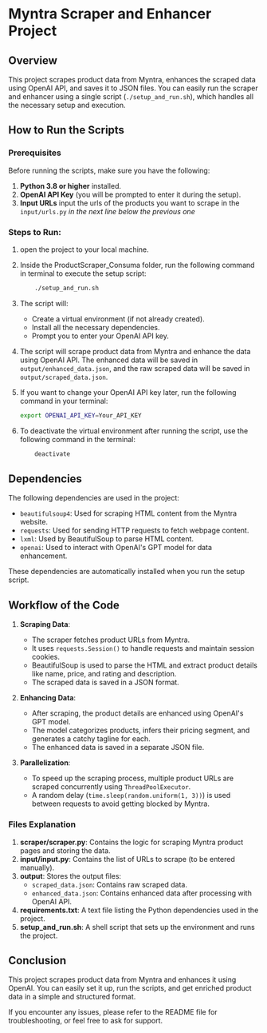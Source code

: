 # Myntra Scraper and Enhancer Project

## Overview

This project scrapes product data from Myntra, enhances the scraped data using OpenAI API, and saves it to JSON files. You can easily run the scraper and enhancer using a single script (`./setup_and_run.sh`), which handles all the necessary setup and execution.

## How to Run the Scripts

### Prerequisites
Before running the scripts, make sure you have the following:

1. **Python 3.8 or higher** installed.
2. **OpenAI API Key** (you will be prompted to enter it during the setup).
3. **Input URLs** input the urls of the products you want to scrape in the `input/urls.py` *in the next line below the previous one*

### Steps to Run:

1. open the project to your local machine.
2. Inside the ProductScraper_Consuma folder, run the following command in terminal to execute the setup script:

    ```bash
        ./setup_and_run.sh
    ```

3. The script will:
    - Create a virtual environment (if not already created).
    - Install all the necessary dependencies.
    - Prompt you to enter your OpenAI API key.

4. The script will scrape product data from Myntra and enhance the data using OpenAI API. The enhanced data will be saved in `output/enhanced_data.json`, and the raw scraped data will be saved in `output/scraped_data.json`.

5. If you want to change your OpenAI API key later, run the following command in your terminal:

    ```bash
    export OPENAI_API_KEY=Your_API_KEY
    ```

6. To deactivate the virtual environment after running the script, use the following command in the terminal:

    ```bash
        deactivate
    ```

## Dependencies

The following dependencies are used in the project:

- `beautifulsoup4`: Used for scraping HTML content from the Myntra website.
- `requests`: Used for sending HTTP requests to fetch webpage content.
- `lxml`: Used by BeautifulSoup to parse HTML content.
- `openai`: Used to interact with OpenAI's GPT model for data enhancement.

These dependencies are automatically installed when you run the setup script.

## Workflow of the Code

1. **Scraping Data**:
   - The scraper fetches product URLs from Myntra.
   - It uses `requests.Session()` to handle requests and maintain session cookies.
   - BeautifulSoup is used to parse the HTML and extract product details like name, price, and rating and description.
   - The scraped data is saved in a JSON format.

2. **Enhancing Data**:
   - After scraping, the product details are enhanced using OpenAI's GPT model.
   - The model categorizes products, infers their pricing segment, and generates a catchy tagline for each.
   - The enhanced data is saved in a separate JSON file.

3. **Parallelization**:
   - To speed up the scraping process, multiple product URLs are scraped concurrently using `ThreadPoolExecutor`.
   - A random delay (`time.sleep(random.uniform(1, 3))`) is used between requests to avoid getting blocked by Myntra.



### Files Explanation

1. **scraper/scraper.py**: Contains the logic for scraping Myntra product pages and storing the data.
2. **input/input.py**: Contains the list of URLs to scrape (to be entered manually).
3. **output**: Stores the output files:
   - `scraped_data.json`: Contains raw scraped data.
   - `enhanced_data.json`: Contains enhanced data after processing with OpenAI API.
4. **requirements.txt**: A text file listing the Python dependencies used in the project.
5. **setup_and_run.sh**: A shell script that sets up the environment and runs the project.

## Conclusion

This project scrapes product data from Myntra and enhances it using OpenAI. You can easily set it up, run the scripts, and get enriched product data in a simple and structured format.

If you encounter any issues, please refer to the README file for troubleshooting, or feel free to ask for support.
